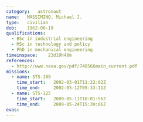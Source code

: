 ```yaml
---
category:	astronaut
name:	MASSIMINO, Michael J.
type:	civilian
dob:	1962-08-19
qualifications:
  - BSc in industrial engineering
  - MSc in technology and policy
  - PhD in mechanical engineering
timeinspace:	23d19h48m
references:
  - http://www.nasa.gov/pdf/740566main_current.pdf
missions:
  - name: STS-109
    time_start:   2002-03-01T11:22:02Z
    time_end:     2002-03-12T09:33:11Z
  - name: STS-125
    time_start:   2009-05-11T18:01:56Z
    time_end:     2009-05-24T15:39:06Z
evas:
---
```

